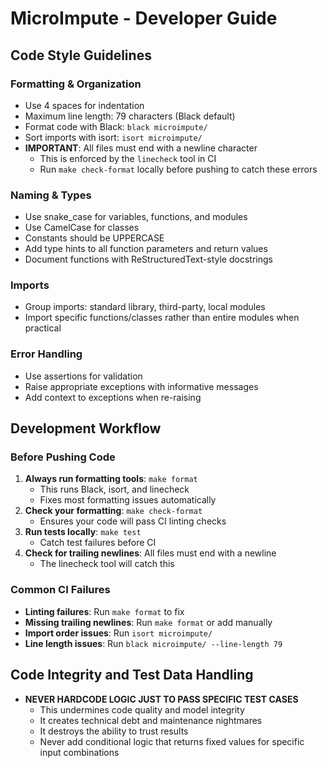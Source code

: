 # MicroImpute - Developer Guide

## Code Style Guidelines

### Formatting & Organization

- Use 4 spaces for indentation
- Maximum line length: 79 characters (Black default)
- Format code with Black: `black microimpute/`
- Sort imports with isort: `isort microimpute/`
- **IMPORTANT**: All files must end with a newline character
  - This is enforced by the `linecheck` tool in CI
  - Run `make check-format` locally before pushing to catch these errors

### Naming & Types

- Use snake_case for variables, functions, and modules
- Use CamelCase for classes
- Constants should be UPPERCASE
- Add type hints to all function parameters and return values
- Document functions with ReStructuredText-style docstrings

### Imports

- Group imports: standard library, third-party, local modules
- Import specific functions/classes rather than entire modules when practical

### Error Handling

- Use assertions for validation
- Raise appropriate exceptions with informative messages
- Add context to exceptions when re-raising

## Development Workflow

### Before Pushing Code

1. **Always run formatting tools**: `make format`
   - This runs Black, isort, and linecheck
   - Fixes most formatting issues automatically
2. **Check your formatting**: `make check-format`
   - Ensures your code will pass CI linting checks
3. **Run tests locally**: `make test`
   - Catch test failures before CI
4. **Check for trailing newlines**: All files must end with a newline
   - The linecheck tool will catch this

### Common CI Failures

- **Linting failures**: Run `make format` to fix
- **Missing trailing newlines**: Run `make format` or add manually
- **Import order issues**: Run `isort microimpute/`
- **Line length issues**: Run `black microimpute/ --line-length 79`

## Code Integrity and Test Data Handling

- **NEVER HARDCODE LOGIC JUST TO PASS SPECIFIC TEST CASES**
  - This undermines code quality and model integrity
  - It creates technical debt and maintenance nightmares
  - It destroys the ability to trust results
  - Never add conditional logic that returns fixed values for specific input combinations
